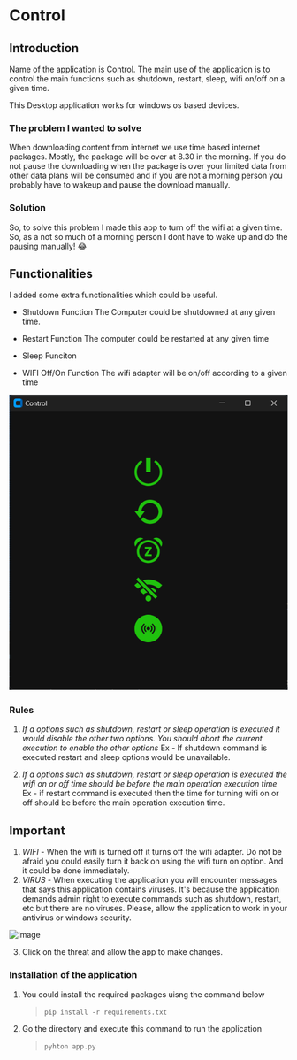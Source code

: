# Control

## Introduction

Name of the application is Control. The main use of the application is to control the main functions such as shutdown, restart, sleep, wifi on/off on a given time.

This Desktop application works for windows os based devices.

### The problem I wanted to solve

When downloading content from internet we use time based internet packages. Mostly, the package will be over at 8.30 in the morning. If you do not pause the downloading when the package is over your limited data from other data plans will be consumed and if you are not a morning person you probably have to wakeup and pause the download manually.

### Solution

So, to solve this problem I made this app to turn off the wifi at a given time. So, as a not so much of a morning person I dont have to wake up and do the pausing manually! :joy:

## Functionalities

I added some extra functionalities which could be useful.

- Shutdown Function
The Computer could be shutdowned at any given time.

- Restart Function
The computer could be restarted at any given time

- Sleep Funciton

- WIFI Off/On Function
The wifi adapter will be on/off acoording to a given time

 ![The interface of the application. Functions in order [shutdown, restart, sleep, wifi on, wifi off]](image.png)

### Rules

1. *If a options such as shutdown, restart or sleep operation is executed it would disable the other two options. You should abort the current execution to enable the other options*
Ex - If shutdown command is executed restart and sleep options would be unavailable.

2. *If a options such as shutdown, restart or sleep operation is executed the wifi on or off time should be before the main operation execution time*
Ex - if restart command is executed then the time for turning wifi on or off should be before the main operation execution time.

## Important

1. *WIFI* - When the wifi is turned off it turns off the wifi adapter. Do not be afraid you could easily turn it back on using the wifi turn on option. And it could be done immediately.
2. *VIRUS* - When executing the application you will encounter messages that says this application contains viruses. It's because the application demands admin right to execute commands such as shutdown, restart, etc but there are no viruses. Please, allow the application to work in your antivirus or windows security.

  ![image](https://github.com/VinukaVilhan/Project46/assets/125667311/30e7f7f5-fce2-4e33-a089-96b11a5a736c)
  
3. Click on the threat and allow the app to make changes.

### Installation of the application

1. You could install the required packages uisng the command below

    >`pip install -r requirements.txt`

2. Go the directory and execute this command to run the application

    >`pyhton app.py`
